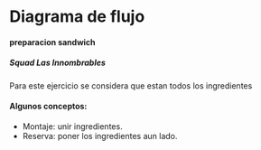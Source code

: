 # Diagrama de flujo

#### preparacion sandwich

##### Squad Las Innombrables

Para este ejercicio se considera que estan todos los ingredientes

#### Algunos conceptos:

* Montaje: unir ingredientes.
* Reserva: poner los ingredientes aun lado.




